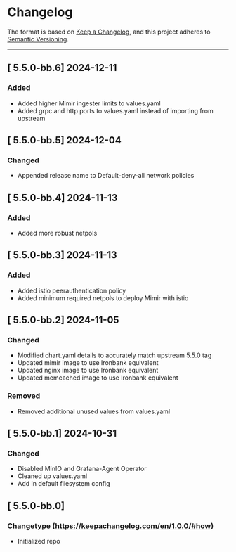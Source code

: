# Changelog

The format is based on [Keep a Changelog](https://keepachangelog.com/en/1.0.0/), and this project adheres to [Semantic Versioning](https://semver.org/spec/v2.0.0.html).

---
## [ 5.5.0-bb.6] 2024-12-11

### Added 

- Added higher Mimir ingester limits to values.yaml
- Added grpc and http ports to values.yaml instead of importing from upstream

## [ 5.5.0-bb.5] 2024-12-04

### Changed

- Appended release name to Default-deny-all network policies

## [ 5.5.0-bb.4] 2024-11-13

### Added

- Added more robust netpols

## [ 5.5.0-bb.3] 2024-11-13

### Added

- Added istio peerauthentication policy
- Added minimum required netpols to deploy Mimir with istio

## [ 5.5.0-bb.2] 2024-11-05

### Changed

- Modified chart.yaml details to accurately match upstream 5.5.0 tag
- Updated mimir image to use Ironbank equivalent 
- Updated nginx image to use Ironbank equivalent
- Updated memcached image to use Ironbank equivalent

### Removed

- Removed additional unused values from values.yaml

## [ 5.5.0-bb.1] 2024-10-31

### Changed

- Disabled MinIO and Grafana-Agent Operator
- Cleaned up values.yaml
- Add in default filesystem config

## [ 5.5.0-bb.0]

### Changetype (<https://keepachangelog.com/en/1.0.0/#how>)

- Initialized repo
